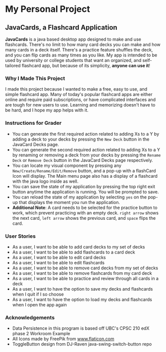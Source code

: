 # My Personal Project

## JavaCards, a Flashcard Application

**JavaCards** is a java based desktop app designed to make and use flashcards. There's no limit
to how many card decks you can make and how many cards in a deck itself. There's a practice feature shuffles the deck,
and you can flip cards as many times as you like. My app is intended to be used by university or college students that 
want an organized, and self-tailored flashcard app, but because of its simplicity, **anyone can use it**!

### Why I Made This Project
I made this project because I wanted to make a free, easy to use, and simple flashcard app. Many 
of today's popular flashcard apps are either online and require paid subscriptions, or have 
complicated interfaces and are tough for new users to use. Learning and memorizing doesn't have to
be hard, and I hope my app helps with it.

### Instructions for Grader
- You can generate the first required action related to adding Xs to a Y by adding a deck to your decks by pressing the 
`New Deck` button in the JavaCard Decks page.
- You can generate the second required action related to adding Xs to a Y by renaming or removing a deck from your decks
by pressing the `Rename Deck` or `Remove Deck` button in the JavaCard Decks page respectively.
- You can locate my visual component by pressing any `New/Create/Rename/Edit/Remove` button, and a pop-up with a
flashCard Icon will display. The Main menu page also has a display of a flashcard with the java logo inside as well.
- You can save the state of my application by pressing the top right exit button anytime the application is running. 
You will be prompted to save.
- You can reload the state of my application by selecting `yes` on the pop-up that displays the moment you run the 
application.
- **Additional Note**: A card needs to be selected for the practice button to work, which prevent practicing with
an empty deck. `right arrow` shows the next card, `left arrow`  shows the previous card, and `space` flips the card.  

### User Stories
- As a user, I want to be able to add card decks to my set of decks
- As a user, I want to be able to add flashcards to a card deck
- As a user, I want to be able to edit card decks
- As a user, I want to be able to edit flashcards
- As a user, I want to be able to remove card decks from my set of decks
- As a user, I want to be able to remove flashcards from my card deck
- As a user, I want to be able to practice and review through all cards in a deck
- As a user, I want to have the option to save my decks and flashcards when I quit if I so choose
- As a user, I want to have the option to load my decks and flashcards when I open the app again

### Acknowledgements
- Data Persistence in this program is based off UBC's CPSC 210 edX phase 2 Workroom Example
- All Icons made by FreePik from www.flaticon.com
- ToggleButton design from DJ-Raven java-swing-switch-button repo
